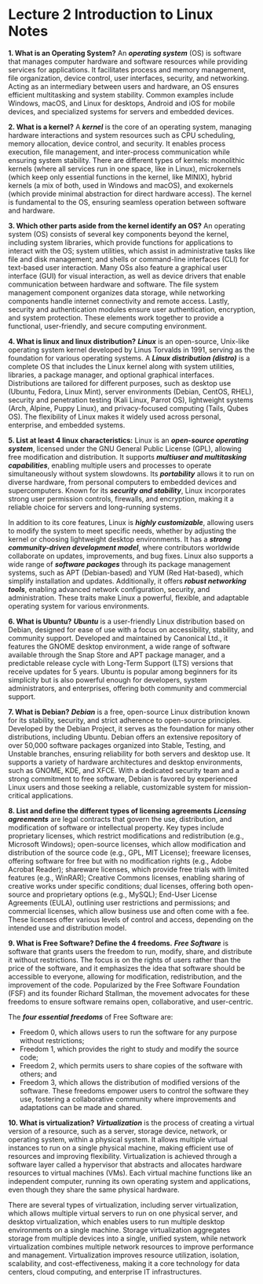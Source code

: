 # Lecture 2 Introduction to Linux Notes

**1. What is an Operating System?**
An ***operating system*** (OS) is software that manages computer hardware and software resources while providing services for applications. It facilitates process and memory management, file organization, device control, user interfaces, security, and networking. Acting as an intermediary between users and hardware, an OS ensures efficient multitasking and system stability. Common examples include Windows, macOS, and Linux for desktops, Android and iOS for mobile devices, and specialized systems for servers and embedded devices.

**2. What is a kernel?**
A ***kernel*** is the core of an operating system, managing hardware interactions and system resources such as CPU scheduling, memory allocation, device control, and security. It enables process execution, file management, and inter-process communication while ensuring system stability. There are different types of kernels: monolithic kernels (where all services run in one space, like in Linux), microkernels (which keep only essential functions in the kernel, like MINIX), hybrid kernels (a mix of both, used in Windows and macOS), and exokernels (which provide minimal abstraction for direct hardware access). The kernel is fundamental to the OS, ensuring seamless operation between software and hardware.

**3. Which other parts aside from the kernel identify an OS?**
An operating system (OS) consists of several key components beyond the kernel, including system libraries, which provide functions for applications to interact with the OS; system utilities, which assist in administrative tasks like file and disk management; and shells or command-line interfaces (CLI) for text-based user interaction. Many OSs also feature a graphical user interface (GUI) for visual interaction, as well as device drivers that enable communication between hardware and software. The file system management component organizes data storage, while networking components handle internet connectivity and remote access. Lastly, security and authentication modules ensure user authentication, encryption, and system protection. These elements work together to provide a functional, user-friendly, and secure computing environment.

**4. What is linux and linux distribution?**
***Linux*** is an open-source, Unix-like operating system kernel developed by Linus Torvalds in 1991, serving as the foundation for various operating systems. A ***Linux distribution (distro)*** is a complete OS that includes the Linux kernel along with system utilities, libraries, a package manager, and optional graphical interfaces. Distributions are tailored for different purposes, such as desktop use (Ubuntu, Fedora, Linux Mint), server environments (Debian, CentOS, RHEL), security and penetration testing (Kali Linux, Parrot OS), lightweight systems (Arch, Alpine, Puppy Linux), and privacy-focused computing (Tails, Qubes OS). The flexibility of Linux makes it widely used across personal, enterprise, and embedded systems.

**5. List at least 4 linux characteristics:**
Linux is an ***open-source operating system***, licensed under the GNU General Public License (GPL), allowing free modification and distribution. It supports ***multiuser and multitasking capabilities***, enabling multiple users and processes to operate simultaneously without system slowdowns. Its ***portability*** allows it to run on diverse hardware, from personal computers to embedded devices and supercomputers. Known for its ***security and stability***, Linux incorporates strong user permission controls, firewalls, and encryption, making it a reliable choice for servers and long-running systems.

In addition to its core features, Linux is ***highly customizable***, allowing users to modify the system to meet specific needs, whether by adjusting the kernel or choosing lightweight desktop environments. It has a ***strong community-driven development model***, where contributors worldwide collaborate on updates, improvements, and bug fixes. Linux also supports a wide range of ***software packages*** through its package management systems, such as APT (Debian-based) and YUM (Red Hat-based), which simplify installation and updates. Additionally, it offers ***robust networking tools***, enabling advanced network configuration, security, and administration. These traits make Linux a powerful, flexible, and adaptable operating system for various environments.

**6. What is Ubuntu?**
***Ubuntu*** is a user-friendly Linux distribution based on Debian, designed for ease of use with a focus on accessibility, stability, and community support. Developed and maintained by Canonical Ltd., it features the GNOME desktop environment, a wide range of software available through the Snap Store and APT package manager, and a predictable release cycle with Long-Term Support (LTS) versions that receive updates for 5 years. Ubuntu is popular among beginners for its simplicity but is also powerful enough for developers, system administrators, and enterprises, offering both community and commercial support.

**7. What is Debian?**
***Debian*** is a free, open-source Linux distribution known for its stability, security, and strict adherence to open-source principles. Developed by the Debian Project, it serves as the foundation for many other distributions, including Ubuntu. Debian offers an extensive repository of over 50,000 software packages organized into Stable, Testing, and Unstable branches, ensuring reliability for both servers and desktop use. It supports a variety of hardware architectures and desktop environments, such as GNOME, KDE, and XFCE. With a dedicated security team and a strong commitment to free software, Debian is favored by experienced Linux users and those seeking a reliable, customizable system for mission-critical applications.

**8. List and define the different types of licensing agreements**
***Licensing agreements*** are legal contracts that govern the use, distribution, and modification of software or intellectual property. Key types include proprietary licenses, which restrict modifications and redistribution (e.g., Microsoft Windows); open-source licenses, which allow modification and distribution of the source code (e.g., GPL, MIT License); freeware licenses, offering software for free but with no modification rights (e.g., Adobe Acrobat Reader); shareware licenses, which provide free trials with limited features (e.g., WinRAR); Creative Commons licenses, enabling sharing of creative works under specific conditions; dual licenses, offering both open-source and proprietary options (e.g., MySQL); End-User License Agreements (EULA), outlining user restrictions and permissions; and commercial licenses, which allow business use and often come with a fee. These licenses offer various levels of control and access, depending on the intended use and distribution model.

**9.  What is Free Software? Define the 4 freedoms.**
***Free Software*** is software that grants users the freedom to run, modify, share, and distribute it without restrictions. The focus is on the rights of users rather than the price of the software, and it emphasizes the idea that software should be accessible to everyone, allowing for modification, redistribution, and the improvement of the code. Popularized by the Free Software Foundation (FSF) and its founder Richard Stallman, the movement advocates for these freedoms to ensure software remains open, collaborative, and user-centric.

The ***four essential freedoms*** of Free Software are: 
* Freedom 0, which allows users to run the software for any purpose without restrictions; 
* Freedom 1, which provides the right to study and modify the source code; 
* Freedom 2, which permits users to share copies of the software with others; and 
* Freedom 3, which allows the distribution of modified versions of the software. These freedoms empower users to control the software they use, fostering a collaborative community where improvements and adaptations can be made and shared.

**10. What is virtualization?**
***Virtualization*** is the process of creating a virtual version of a resource, such as a server, storage device, network, or operating system, within a physical system. It allows multiple virtual instances to run on a single physical machine, making efficient use of resources and improving flexibility. Virtualization is achieved through a software layer called a hypervisor that abstracts and allocates hardware resources to virtual machines (VMs). Each virtual machine functions like an independent computer, running its own operating system and applications, even though they share the same physical hardware.

There are several types of virtualization, including server virtualization, which allows multiple virtual servers to run on one physical server, and desktop virtualization, which enables users to run multiple desktop environments on a single machine. Storage virtualization aggregates storage from multiple devices into a single, unified system, while network virtualization combines multiple network resources to improve performance and management. Virtualization improves resource utilization, isolation, scalability, and cost-effectiveness, making it a core technology for data centers, cloud computing, and enterprise IT infrastructures.
